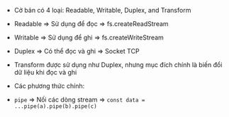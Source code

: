 - Cở bản có 4 loại: Readable, Writable, Duplex, and Transform
- Readable => Sử dụng để đọc => fs.createReadStream
- Writable => Sử dụng để ghi => fs.createWriteStream
- Duplex => Có thể đọc và ghi => Socket TCP
- Transform được sử dụng như Duplex, nhưng mục đích chính là biến đổi dữ liệu khi đọc và ghi

- Các phương thức chính:
- ```pipe``` => Nối các dòng stream => ```const data = ...pipe(a).pipe(b).pipe(c)```



